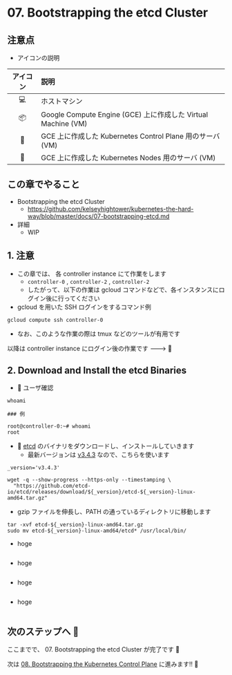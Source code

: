 # 07. Bootstrapping the etcd Cluster

## 注意点

+ アイコンの説明

アイコン | 説明
:-: | :-
:computer: | ホストマシン
:package: | Google Compute Engine (GCE) 上に作成した Virtual Machine (VM)
:police_car: | GCE 上に作成した Kubernetes Control Plane 用のサーバ (VM)
:car: | GCE 上に作成した Kubernetes Nodes 用のサーバ (VM) 

## この章でやること

+ Bootstrapping the etcd Cluster
  + https://github.com/kelseyhightower/kubernetes-the-hard-way/blob/master/docs/07-bootstrapping-etcd.md
+ 詳細
  + WIP

## 1. 注意

+ この章では、 各 controller instance にて作業をします
  + `controller-0` , `controller-2` , `controller-2`
  + したがって、以下の作業は gcloud コマンドなどで、各インスタンスにログイン後に行ってください
+ gcloud を用いた SSH ログインをするコマンド例

```
gcloud compute ssh controller-0
```

+ なお、このような作業の際は tmux などのツールが有用です

以降は controller instance にログイン後の作業です ---> :police_car:

## 2. Download and Install the etcd Binaries

+ :police_car: ユーザ確認

```
whoami
```
```
### 例

root@controller-0:~# whoami
root
```

+ :police_car: [etcd](https://github.com/etcd-io/etcd) のバイナリをダウンロードし、インストールしていきます
  + 最新バージョンは [v3.4.3](https://github.com/etcd-io/etcd/releases/tag/v3.4.3) なので、こちらを使います

```
_version='v3.4.3'

wget -q --show-progress --https-only --timestamping \
  "https://github.com/etcd-io/etcd/releases/download/${_version}/etcd-${_version}-linux-amd64.tar.gz"
```

+ gzip ファイルを伸長し、PATH の通っているディレクトリに移動します

```
tar -xvf etcd-${_version}-linux-amd64.tar.gz
sudo mv etcd-${_version}-linux-amd64/etcd* /usr/local/bin/
```


+ hoge

```

```


+ hoge

```

```


+ hoge

```

```


+ hoge

```

```


## 次のステップへ :rocket:

ここまでで、 07. Bootstrapping the etcd Cluster が完了です :raised_hands:

次は [08. Bootstrapping the Kubernetes Control Plane](./08-bootstrapping-kubernetes-controllers.md) に進みます!! :muscle:
